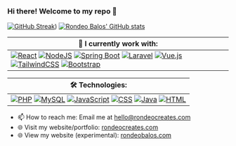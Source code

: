 ### Hi there! Welcome to my repo 👋
<!--[![Anurag's GitHub stats](https://github-readme-stats.vercel.app/api?username=rondeo-balos&count_private=true&show_icons=true&theme=dark)](https://github.com/anuraghazra/github-readme-stats)-->
<!--[![Rondeo Balos' GitHub stats](https://github-readme-stats.vercel.app/api?username=rondeo-balos&count_private=true&show_icons=true&theme=dark&include_all_commits=true&rank_icon=github&ring_color=2f81f7&icon_color=2f81f7&border_color=2f81f7)](https://github.com/rondeo-balos)-->
[![GitHub Streak](https://streak-stats.demolab.com/?user=rondeo-balos&ring_color=2f81f7&icon_color=2f81f7&border_color=2f81f7&theme=transparent&text_color=ffffff)]([https://github.com/rondeo-balos))
[![Rondeo Balos' GitHub stats](https://github-readme-stats-one-bice.vercel.app/api?username=rondeo-balos&show_icons=true&include_all_commits=true&count_private=true&ring_color=2f81f7&icon_color=2f81f7&border_color=2f81f7&theme=transparent&text_color=ffffff)](https://github.com/rondeo-balos)
<!--- 🔭 I’m currently working on a project called
    - Unforseen Quests, an rpg, side-scroller, soulslike, dungeon crawler game for android
    - Maria Portal - Management portal for the Municipality of Maria-->
| 🌱 I currently work with: |
| ---- |
| [![React](https://img.shields.io/badge/React-%2320232a.svg?logo=react&logoColor=%2361DAFB)](#) [![NodeJS](https://img.shields.io/badge/Node.js-6DA55F?logo=node.js&logoColor=white)](#) [![Spring Boot](https://img.shields.io/badge/Spring%20Boot-6DB33F?logo=springboot&logoColor=fff)](#) [![Laravel](https://img.shields.io/badge/Laravel-%23FF2D20.svg?logo=laravel&logoColor=white)](#) [![Vue.js](https://img.shields.io/badge/Vue.js-4FC08D?logo=vuedotjs&logoColor=fff)](#) [![TailwindCSS](https://img.shields.io/badge/Tailwind%20CSS-%2338B2AC.svg?logo=tailwind-css&logoColor=white)](#) [![Bootstrap](https://img.shields.io/badge/Bootstrap-7952B3?logo=bootstrap&logoColor=fff)](#) |

| 🛠️ Technologies: |
| ---- |
| [![PHP](https://img.shields.io/badge/php-%23777BB4.svg?&logo=php&logoColor=white)](#) [![MySQL](https://img.shields.io/badge/MySQL-4479A1?logo=mysql&logoColor=fff)](#) [![JavaScript](https://img.shields.io/badge/JavaScript-F7DF1E?logo=javascript&logoColor=000)](#) [![CSS](https://img.shields.io/badge/CSS-1572B6?logo=css3&logoColor=fff)](#) [![Java](https://img.shields.io/badge/Java-%23ED8B00.svg?logo=openjdk&logoColor=white)](#) [![HTML](https://img.shields.io/badge/HTML-%23E34F26.svg?logo=html5&logoColor=white)](#) |

- 📫 How to reach me: Email me at [hello@rondeocreates.com](mailto:hello@rondeocreates.com)
- 🌐 Visit my website/portfolio: <a href="https://rondeocreates.com/" target="_blank">rondeocreates.com</a>
- 🌐 View my website (experimental): <a href="https://rondeobalos.com/" target="_blank">rondeobalos.com</a>
<!--
**rondeo-balos/rondeo-balos** is a ✨ _special_ ✨ repository because its `README.md` (this file) appears on your GitHub profile.

Here are some ideas to get you started:

- 🔭 I’m currently working on ...
- 🌱 I’m currently learning ...
- 👯 I’m looking to collaborate on ...
- 🤔 I’m looking for help with ...
- 💬 Ask me about ...
- 📫 How to reach me: ...
- 😄 Pronouns: ...
- ⚡ Fun fact: ...
-->
